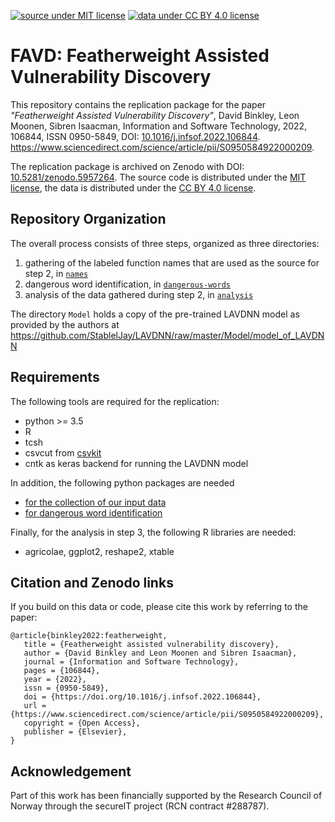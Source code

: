 [![source under MIT license](https://img.shields.io/badge/source%20license-MIT-green)](LICENSE)
[![data under CC BY 4.0 license](https://img.shields.io/badge/data%20license-CC%20BY%204.0-green)](https://creativecommons.org/licenses/by/4.0/)

# FAVD: Featherweight Assisted Vulnerability Discovery

This repository contains the replication package for the paper
 _"Featherweight Assisted Vulnerability Discovery"_,
 David Binkley, Leon Moonen, Sibren Isaacman,
 Information and Software Technology,
 2022, 106844, ISSN 0950-5849,
 DOI: [10.1016/j.infsof.2022.106844](https://doi.org/10.1016/j.infsof.2022.106844).
 <https://www.sciencedirect.com/science/article/pii/S0950584922000209>.

The replication package is archived on Zenodo with DOI: [10.5281/zenodo.5957264](https://doi.org/10.5281/zenodo.5957264). The source code is distributed under the [MIT license](LICENSE), the data is distributed under the [CC BY 4.0 license](https://creativecommons.org/licenses/by/4.0/).

## Repository Organization

The overall process consists of three steps, organized as three directories:

1. gathering of the labeled function names that are used as the source for step 2, in [`names`](names/README.md)
2. dangerous word identification, in [`dangerous-words`](dangerous-words/README.md)
3. analysis of the data gathered during step 2, in [`analysis`](analysis/README.md)

The directory `Model` holds a copy of the pre-trained LAVDNN model as provided by the authors at
<https://github.com/StablelJay/LAVDNN/raw/master/Model/model_of_LAVDNN>


## Requirements

The following tools are required for the replication:

* python >= 3.5
* R
* tcsh
* csvcut from [csvkit](https://csvkit.rtfd.org/)
* cntk as keras backend for running the LAVDNN model

In addition, the following python packages are needed

* [for the collection of our input data](names/requirements.txt)
* [for dangerous word identification](dangerous-words/requirements.txt)

Finally, for the analysis in step 3, the following R libraries are needed:

* agricolae, ggplot2, reshape2, xtable


## Citation and Zenodo links

If you build on this data or code, please cite this work by referring to the paper: 

    @article{binkley2022:featherweight,
       title = {Featherweight assisted vulnerability discovery},
       author = {David Binkley and Leon Moonen and Sibren Isaacman},
       journal = {Information and Software Technology},
       pages = {106844},
       year = {2022},
       issn = {0950-5849},
       doi = {https://doi.org/10.1016/j.infsof.2022.106844},
       url = {https://www.sciencedirect.com/science/article/pii/S0950584922000209},
       copyright = {Open Access},
       publisher = {Elsevier},
    }


## Acknowledgement

Part of this work has been financially supported by the Research Council of
Norway through the secureIT project (RCN contract \#288787).
